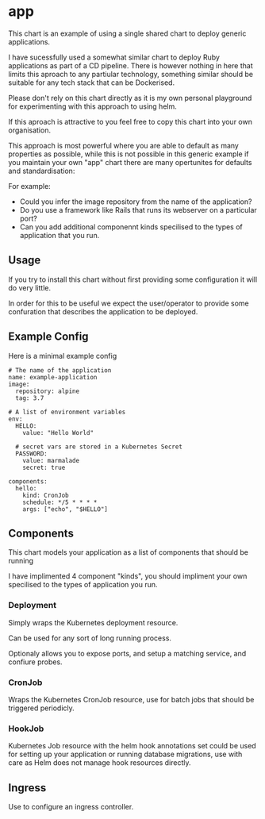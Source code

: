 # app

This chart is an example of using a single shared chart to deploy generic applications.

I have sucessfully used a somewhat similar chart to deploy Ruby applications as part of a CD pipeline. There is however nothing in
here that limits this aproach to any partiular technology, something similar should be suitable for any tech stack that can
be Dockerised.

Please don't rely on this chart directly as it is my own personal playground for experimenting with this approach to using helm.

If this aproach is attractive to you feel free to copy this chart into your own organisation.

This approach is most powerful where you are able to default as many properties as possible, while this is not possible in this generic example if you maintain your own "app" chart there are many opertunites for defaults and standardisation:

For example:

* Could you infer the image repository from the name of the application?
* Do you use a framework like Rails that runs its webserver on a particular port?
* Can you add additional componennt kinds specilised to the types of application that you run.

## Usage

If you try to install this chart without first providing some configuration it will do very little.

In order for this to be useful we expect the user/operator to provide some confuration that describes the application to be deployed.

## Example Config

Here is a minimal example config

```
# The name of the application
name: example-application
image:
  repository: alpine
  tag: 3.7

# A list of environment variables
env:
  HELLO:
    value: "Hello World"

  # secret vars are stored in a Kubernetes Secret
  PASSWORD:
    value: marmalade
    secret: true

components:
  hello:
    kind: CronJob
    schedule: */5 * * * *
    args: ["echo", "$HELLO"]
```

## Components

This chart models your application as a list of components that should be running

I have implimented 4 component "kinds", you should impliment your own specilised to the types of application you run.

### Deployment
Simply wraps the Kubernetes deployment resource.

Can be used for any sort of long running process.

Optionaly allows you to expose ports, and setup a matching service, and confiure probes.


### CronJob
Wraps the Kubernetes CronJob resource, use for batch jobs that should be triggered periodicly.

### HookJob
Kubernetes Job resource with the helm hook annotations set could be used for setting up your application or running database migrations, use with care as Helm does not manage hook resources directly.

## Ingress
Use to configure an ingress controller.
